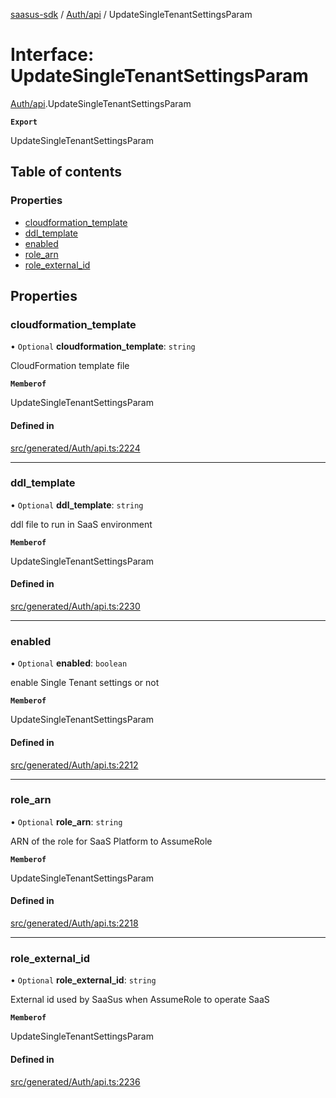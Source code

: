 [saasus-sdk](../README.md) / [Auth/api](../modules/Auth_api.md) / UpdateSingleTenantSettingsParam

# Interface: UpdateSingleTenantSettingsParam

[Auth/api](../modules/Auth_api.md).UpdateSingleTenantSettingsParam

**`Export`**

UpdateSingleTenantSettingsParam

## Table of contents

### Properties

- [cloudformation\_template](Auth_api.UpdateSingleTenantSettingsParam.md#cloudformation_template)
- [ddl\_template](Auth_api.UpdateSingleTenantSettingsParam.md#ddl_template)
- [enabled](Auth_api.UpdateSingleTenantSettingsParam.md#enabled)
- [role\_arn](Auth_api.UpdateSingleTenantSettingsParam.md#role_arn)
- [role\_external\_id](Auth_api.UpdateSingleTenantSettingsParam.md#role_external_id)

## Properties

### cloudformation\_template

• `Optional` **cloudformation\_template**: `string`

CloudFormation template file

**`Memberof`**

UpdateSingleTenantSettingsParam

#### Defined in

[src/generated/Auth/api.ts:2224](https://github.com/saasus-platform/saasus-sdk-javascript/blob/2c78b0a/src/generated/Auth/api.ts#L2224)

___

### ddl\_template

• `Optional` **ddl\_template**: `string`

ddl file to run in SaaS environment

**`Memberof`**

UpdateSingleTenantSettingsParam

#### Defined in

[src/generated/Auth/api.ts:2230](https://github.com/saasus-platform/saasus-sdk-javascript/blob/2c78b0a/src/generated/Auth/api.ts#L2230)

___

### enabled

• `Optional` **enabled**: `boolean`

enable Single Tenant settings or not

**`Memberof`**

UpdateSingleTenantSettingsParam

#### Defined in

[src/generated/Auth/api.ts:2212](https://github.com/saasus-platform/saasus-sdk-javascript/blob/2c78b0a/src/generated/Auth/api.ts#L2212)

___

### role\_arn

• `Optional` **role\_arn**: `string`

ARN of the role for SaaS Platform to AssumeRole

**`Memberof`**

UpdateSingleTenantSettingsParam

#### Defined in

[src/generated/Auth/api.ts:2218](https://github.com/saasus-platform/saasus-sdk-javascript/blob/2c78b0a/src/generated/Auth/api.ts#L2218)

___

### role\_external\_id

• `Optional` **role\_external\_id**: `string`

External id used by SaaSus when AssumeRole to operate SaaS

**`Memberof`**

UpdateSingleTenantSettingsParam

#### Defined in

[src/generated/Auth/api.ts:2236](https://github.com/saasus-platform/saasus-sdk-javascript/blob/2c78b0a/src/generated/Auth/api.ts#L2236)
